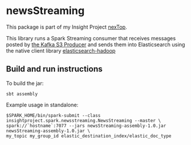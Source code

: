 # newsStreaming
This package is part of my Insight Project [nexTop](https://github.com/rentzso/nextop).

This library runs a Spark Streaming consumer that receives messages posted by [the Kafka S3 Producer](https://github.com/rentzso/producerS3) and sends them into Elasticsearch using the native client library [elasticsearch-hadoop](https://github.com/elastic/elasticsearch-hadoop)

## Build and run instructions
To build the jar:
```
sbt assembly
```

Example usage in standalone:
```
$SPARK_HOME/bin/spark-submit --class insightproject.spark.newsstreaming.NewsStreaming --master \
spark://`hostname`:7077 --jars newsStreaming-assembly-1.0.jar newsStreaming-assembly-1.0.jar \
my_topic my_group_id elastic_destination_index/elastic_doc_type
```
